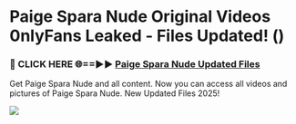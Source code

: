 # Paige Spara Nude Original Videos 0nlyFans Leaked - Files Updated! ()

<h3>🔴 CLICK HERE 🌐==►► <a href="https://tinyurl.com/2p9ay9w9" rel="nofollow">Paige Spara Nude Updated Files</a></h3>

Get Paige Spara Nude and all content. Now you can access all videos and pictures of Paige Spara Nude. New Updated Files 2025!

[![](https://i.imgur.com/KQgVmj3.gif)](https://tinyurl.com/2p9ay9w9)
